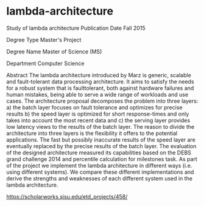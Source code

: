 # lambda-architecture
Study of lambda architecture
Publication Date
Fall 2015

Degree Type
Master's Project

Degree Name
Master of Science (MS)

Department
Computer Science

Abstract
The lambda architecture introduced by Marz is generic, scalable and fault-tolerant data processing architecture. It aims to satisfy the needs for a robust system that is faulttolerant, both against hardware failures and human mistakes, being able to serve a wide range of workloads and use cases. The architecture proposal decomposes the problem into three layers: a) the batch layer focuses on fault tolerance and optimizes for precise results b) the speed layer is optimized for short response-times and only takes into account the most recent data and c) the serving layer provides low latency views to the results of the batch layer. The reason to divide the architecture into three layers is the flexibility it offers to the potential applications. The fast but possibly inaccurate results of the speed layer are eventually replaced by the precise results of the batch layer. The evaluation of the designed architecture measured its capabilities based on the DEBS grand challenge 2014 and percentile calculation for milestones task. As part of the project we implement the lambda architecture in different ways (i.e. using different systems). We compare these different implementations and derive the strengths and weaknesses of each different system used in the lambda architecture.

https://scholarworks.sjsu.edu/etd_projects/458/

